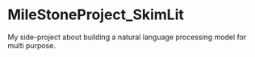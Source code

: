 # MileStoneProject_SkimLit
My side-project about building a natural language processing model for multi purpose.
